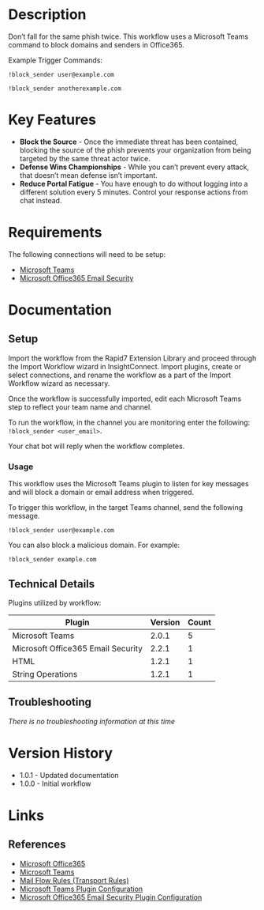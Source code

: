 # Description

Don’t fall for the same phish twice. This workflow uses a Microsoft Teams command to block domains and senders in Office365.

Example Trigger Commands:

`!block_sender user@example.com`

`!block_sender anotherexample.com`


# Key Features

* **Block the Source** - Once the immediate threat has been contained, blocking the source of the phish prevents your organization from being targeted by the same threat actor twice.
* **Defense Wins Championships** - While you can’t prevent every attack, that doesn’t mean defense isn’t important.
* **Reduce Portal Fatigue** - You have enough to do without logging into a different solution every 5 minutes. Control your response actions from chat instead.

# Requirements

The following connections will need to be setup: 

* [Microsoft Teams](https://insightconnect.help.rapid7.com/docs/microsoft-teams)
* [Microsoft Office365 Email Security](https://insightconnect.help.rapid7.com/docs/mass-delete-with-powershell#section-set-up-office-365-dependencies)

# Documentation

## Setup

Import the workflow from the Rapid7 Extension Library and proceed through the Import Workflow wizard in InsightConnect. Import plugins, create or select connections, and rename the workflow as a part of the Import Workflow wizard as necessary.

Once the workflow is successfully imported, edit each Microsoft Teams step to reflect your team name and channel.

To run the workflow, in the channel you are monitoring enter the following:
`!block_sender <user_email>`. 

Your chat bot will reply when the workflow completes.

### Usage

This workflow uses the Microsoft Teams plugin to listen for key messages and will block a domain or email address when triggered.

To trigger this workflow, in the target Teams channel, send the following message.

`!block_sender user@example.com`

You can also block a malicious domain. For example: 

`!block_sender example.com`

## Technical Details

Plugins utilized by workflow:

|Plugin|Version|Count|
|----|----|--------|
|Microsoft Teams|2.0.1|5|
|Microsoft Office365 Email Security|2.2.1|1|
|HTML|1.2.1|1|
|String Operations|1.2.1|1|

## Troubleshooting

_There is no troubleshooting information at this time_

# Version History

* 1.0.1 - Updated documentation
* 1.0.0 - Initial workflow

# Links

## References

* [Microsoft Office365](https://www.office.com)
* [Microsoft Teams](https://teams.microsoft.com)
* [Mail Flow Rules (Transport Rules)](https://docs.microsoft.com/en-us/exchange/security-and-compliance/mail-flow-rules/mail-flow-rules)
* [Microsoft Teams Plugin Configuration](https://insightconnect.help.rapid7.com/docs/microsoft-teams)
* [Microsoft Office365 Email Security Plugin Configuration](https://insightconnect.help.rapid7.com/docs/mass-delete-with-powershell#section-set-up-office-365-dependencies)
